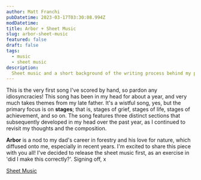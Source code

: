 ```yaml
---
author: Matt Franchi
pubDatetime: 2023-03-17T03:30:08.994Z
modDatetime:
title: Arbor + Sheet Music
slug: arbor-sheet-music
featured: false
draft: false
tags:
  - music 
  - sheet music
description:
  Sheet music and a short background of the writing process behind my piano composition, Arbor. 
---
```



This is the very first song I've scored by hand, so pardon any idiosyncracies! This song has been in my head for about a year, and very much takes themes from my late father. It's a wistful song, yes, but the primary focus is on **stages**; that is, stages of grief, stages of life, stages of achievement, and so on. The song features three distinct sections that subsequently developed in my head over the past year, as I continued to revisit my thoughts and the composition.

**Arbor** is a nod to my dad's career in forestry and his love for nature, which diffused onto me, especially in recent years. I'm excited to share this piece with you all! I've decided to release the sheet music first, as an exercise in 'did I make this correctly?'. Signing off, x 


[Sheet Music](@assets/arbor/arbor.pdf)